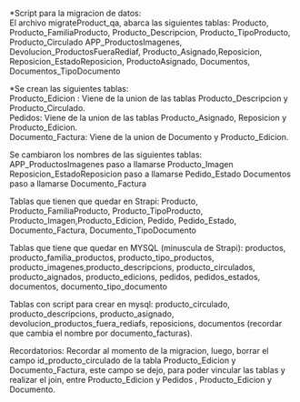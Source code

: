 *Script para la migracion de datos:  
El archivo migrateProduct_qa, abarca las siguientes tablas: 
Producto, Producto_FamiliaProducto, Producto_Descripcion, Producto_TipoProducto, Producto_Circulado
APP_ProductosImagenes, Devolucion_ProductosFueraRediaf, Producto_Asignado,Reposicion, Reposicion_EstadoReposicion, ProductoAsignado, Documentos, Documentos_TipoDocumento

*Se crean las siguientes tablas:  
Producto_Edicion : Viene de la union de las tablas Producto_Descripcion y Producto_Circulado.  
Pedidos: Viene de la union de las tablas Producto_Asignado, Reposicion y Producto_Edicion.  
Documento_Factura: Viene de la union de Documento y Producto_Edicion.  

Se cambiaron los nombres de las siguientes tablas:  
APP_ProductosImagenes paso a llamarse Producto_Imagen
Reposicion_EstadoReposicion paso a llamarse Pedido_Estado
Documentos paso a llamarse Documento_Factura

Tablas que tienen que quedar en Strapi:
Producto, Producto_FamiliaProducto, Producto_TipoProducto, Producto_Imagen,Producto_Edicion, Pedido, Pedido_Estado, Documento_Factura, Documento_TipoDocumento

Tablas que tiene que quedar en MYSQL (minuscula de Strapi):
productos, producto_familia_productos, producto_tipo_productos,  producto_imagenes,producto_descripcions, producto_circulados, producto_aignados, producto_edicions, pedidos, pedidos_estados, documentos, documento_tipo_documento

Tablas con script para crear en mysql: producto_circulado, producto_descripcions, producto_asignado, devolucion_productos_fuera_rediafs, reposicions, documentos (recordar que cambia el nombre por documento_facturas).

Recordatorios: Recordar al momento de la migracion, luego, borrar el campo id_producto_circulado de la tabla Producto_Edicion y Documento_Factura, este campo se dejo, para
poder vincular las tablas y realizar el join, entre Producto_Edicion y Pedidos , Producto_Edicion y Documento.

